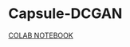 # Capsule-DCGAN
[COLAB NOTEBOOK](https://colab.research.google.com/drive/1HQ9f0REbOdKA1DXLzA671hnBSLUj7xGQ?usp=sharing)
